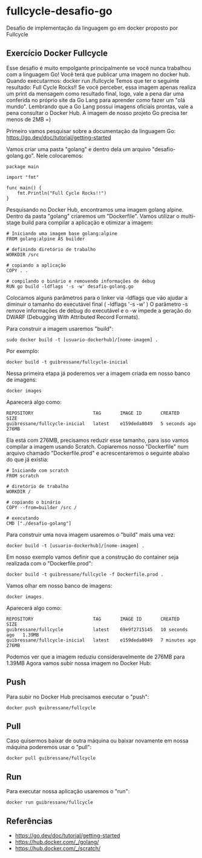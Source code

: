 # fullcycle-desafio-go
Desafio de implementação da linguagem go em docker proposto por Fullcycle 

## Exercício Docker Fullcycle

Esse desafio é muito empolgante principalmente se você nunca trabalhou com a linguagem Go!
Você terá que publicar uma imagem no docker hub. Quando executarmos:
docker run <seu-user>/fullcycle
Temos que ter o seguinte resultado: Full Cycle Rocks!!
Se você perceber, essa imagem apenas realiza um print da mensagem como resultado final, logo, 
vale a pena dar uma conferida no próprio site da Go Lang para aprender como fazer um "olá mundo".
Lembrando que a Go Lang possui imagens oficiais prontas, vale a pena consultar o Docker Hub.
A imagem de nosso projeto Go precisa ter menos de 2MB =)

Primeiro vamos pesquisar sobre a documentação da linguagem Go:
https://go.dev/doc/tutorial/getting-started

Vamos criar uma pasta "golang" e dentro dela um arquivo "desafio-golang.go".
Nele colocaremos:
```
package main

import "fmt"

func main() {
    fmt.Println("Full Cycle Rocks!!")
}
```

Pesquisando no Docker Hub, encontramos uma imagem golang alpine.
Dentro da pasta "golang" criaremos um "Dockerfile". Vamos 
utilizar o multi-stage build para compilar a aplicação e otimizar a imagem:

```
# Iniciando uma imagem base golang:alpine
FROM golang:alpine AS builder

# definindo diretório de trabalho
WORKDIR /src

# copiando a aplicação
COPY . .

# compilando o binário e removendo informações de debug
RUN go build -ldflags '-s -w' desafio-golang.go
```

Colocamos alguns parâmetros para o linker via -ldflags
que vão ajudar a diminuir o tamanho do executável final ( -ldflags '-s -w' )
O parâmetro -s remove informações de debug do executável 
e o -w impede a geração do DWARF (Debugging With Attributed Record Formats).

Para construir a imagem usaremos "build":
```
sudo docker build -t [usuario-dockerhub]/[nome-imagem] .
```

Por exemplo:
```
docker build -t guibressane/fullcycle-inicial
```

Nessa primeira etapa já poderemos ver a imagem criada em nosso banco de imagens:
```
docker images
```

Aparecerá algo como:
```
REPOSITORY                      TAG       IMAGE ID       CREATED         SIZE
guibressane/fullcycle-inicial   latest    e159deda8049   5 seconds ago  276MB
```

Ela está com 276MB, precisamos reduzir esse tamanho, para isso
vamos compilar a imagem usando Scratch. Copiaremos nosso "Dockerfile"
num arquivo chamado "Dockerfile.prod" e acrescentaremos o seguinte
abaixo do que já existia:

```
# Iniciando com scratch
FROM scratch

# diretório de trabalho
WORKDIR /

# copiando o binário
COPY --from=builder /src / 

# executando 
CMD ["./desafio-golang"]
```

Para construir uma nova imagem usaremos o "build" mais uma vez:
```
docker build -t [usuario-dockerhub]/[nome-imagem] .
```

Em nosso exemplo vamos definir que a construção do container
seja realizada com o "Dockerfile.prod":
```
docker build -t guibressane/fullcycle -f Dockerfile.prod . 
```

Vamos olhar em nosso banco de imagens:
```
docker images
```

Aparecerá algo como:
```
REPOSITORY                      TAG       IMAGE ID       CREATED           SIZE
guibressane/fullcycle           latest    69e9f2715145   10 seconds ago   1.39MB
guibressane/fullcycle-inicial   latest    e159deda8049   7 minutes ago     276MB
```

Podemos ver que a imagem reduziu consideravelmente de 276MB para 1.39MB
Agora vamos subir nossa imagem no Docker Hub:

## Push
Para subir no Docker Hub precisamos executar o "push":
```
docker push guibressane/fullcycle
```
## Pull
Caso quisermos baixar de outra máquina ou baixar novamente em nossa máquina poderemos usar o "pull":
```
docker pull guibressane/fullcycle
```
## Run
Para executar nossa aplicação usaremos o "run":
```
docker run guibressane/fullcycle
```

## Referências
- https://go.dev/doc/tutorial/getting-started
- https://hub.docker.com/_/golang/
- https://hub.docker.com/_/scratch/

